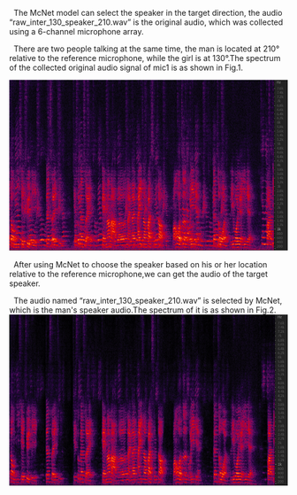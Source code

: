   &nbsp; The McNet model can select  the speaker in the target direction, the audio “raw_inter_130_speaker_210.wav” is the original audio, which was collected using a 6-channel microphone array.<br>

  &nbsp; There are two people talking at the same time, the man is located at 210° relative to the reference microphone, while the girl is at 130°.The spectrum of the collected original audio
signal of mic1 is as shown in Fig.1.

![Fig.1 Raw wav spectrum](raw.png)

&nbsp; After using McNet to choose the speaker based on his or her location relative to the reference microphone,we can get the audio of the target speaker.<br>


&nbsp; The audio named “raw_inter_130_speaker_210.wav”  is selected by McNet, which is the man's speaker audio.The spectrum of it is as shown in Fig.2.
![Fig.2 Man's audio spectrum](man.png)








 
